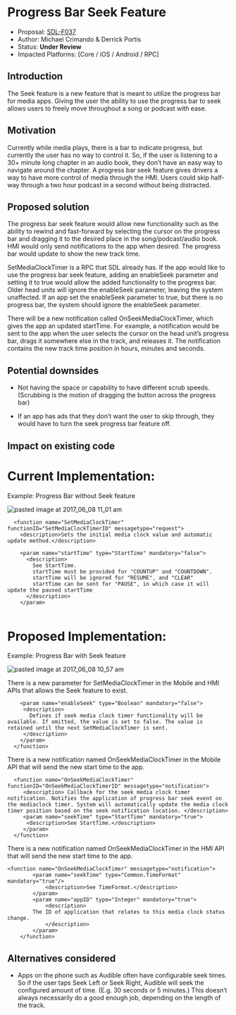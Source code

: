 # Progress Bar Seek Feature 
* Proposal: [SDL-F037](F037-progress-seek-bar.md)
* Author: Michael Crimando & Derrick Portis
* Status: **Under Review**
* Impacted Platforms: [Core / iOS / Android / RPC]

## Introduction

The Seek feature is a new feature that is meant to utilize the progress bar for media apps. Giving the user the ability to use the progress bar to seek allows users to freely move throughout a song or podcast with ease.  


## Motivation

Currently while media plays, there is a bar to indicate progress, but currently the user has no way to control it. So, if the user is listening to a 30+ minute long chapter in an audio book, they don’t have an easy way to navigate around the chapter. A progress bar seek feature gives drivers a way to have more control of media through the HMI. Users could skip half-way through a two hour podcast in a second without being distracted.

## Proposed solution


The progress bar seek feature would allow new functionality such as the ability to rewind and fast-forward by selecting the cursor on the progress bar and dragging it to the desired place in the song/podcast/audio book. HMI would only send notifications to the app when desired. The progress bar would update to show the new track time.


SetMediaClockTimer is a RPC that SDL already has. If the app would like to use the progress bar seek feature, adding an enableSeek parameter and setting it to true would allow the added functionality to the progress bar. Older head units will ignore the enableSeek parameter, leaving the system unaffected. If an app set the enableSeek parameter to true, but there is no progress bar, the system should ignore the enableSeek parameter.


There will be a new notification called OnSeekMediaClockTimer, which gives the app an updated startTime. For example, a notification would be sent to the app when the user selects the cursor on the head unit’s progress bar, drags it somewhere else in the track, and releases it. The notification contains the new track time position in hours, minutes and seconds.


 
 
## Potential downsides

* Not having the space or capability to have different scrub speeds. \(Scrubbing is the motion of dragging the button across the progress bar\)

* If an app has ads that they don’t want the user to skip through, they would have to turn the seek progress bar feature off.

## Impact on existing code


# Current Implementation:

Example: Progress Bar without Seek feature

![pasted image at 2017_06_08 11_01 am](https://media.github.ford.com/user/3265/files/a38d3982-50f2-11e7-9b82-9d31b972bf98)


```
  <function name="SetMediaClockTimer" functionID="SetMediaClockTimerID" messagetype="request">
    <description>Sets the initial media clock value and automatic update method.</description>

    <param name="startTime" type="StartTime" mandatory="false">
      <description>
        See StartTime.
        startTime must be provided for "COUNTUP" and "COUNTDOWN".
        startTime will be ignored for "RESUME", and "CLEAR"
        startTime can be sent for "PAUSE", in which case it will update the paused startTime
      </description>
    </param>


```


# Proposed Implementation:

Example: Progress Bar with Seek feature

![pasted image at 2017_06_08 10_57 am](https://media.github.ford.com/user/3265/files/b7f0b016-50f2-11e7-86b2-d4d13499dc9c)

There is a new parameter for SetMediaClockTimer in the Mobile and HMI APIs that allows the Seek feature to exist.   

```
    <param name="enableSeek" type="Boolean" mandatory="false">
     <description>
       Defines if seek media clock timer functionality will be available. If omitted, the value is set to false. The value is retained until the next SetMediaClockTimer is sent.
     </description>
    </param>
  </function>
```
There is a new notification named OnSeekMediaClockTimer in the Mobile API that will send the new start time to the app. 
```
  <function name="OnSeekMediaClockTimer" functionID="OnSeekMediaClockTimerID" messagetype="notification">
     <description> Callback for the seek media clock timer notification. Notifies the application of progress bar seek event on the mediaclock timer. System will automatically update the media clock timer position based on the seek notification location. </description> 
     <param name="seekTime" type="StartTime" mandatory="true">
      <description>See StartTime.</description>
     </param>
  </function>
```

There is a new notification named OnSeekMediaClockTimer in the HMI API that will send the new start time to the app.  
```
<function name="OnSeekMediaClockTimer" messagetype="notification">
        <param name="seekTime" type="Common.TimeFormat" mandatory="true"/>
            <description>See TimeFormat.</description>
        </param>
        <param name="appID" type="Integer" mandatory="true">
            <description>
		The ID of application that relates to this media clock status change.
            </description>
        </param>
    </function>
```





## Alternatives considered

* Apps on the phone such as Audible often have configurable seek times. So if the user taps Seek Left or Seek Right, Audible will seek the configured amount of time. (E.g. 30 seconds or 5 minutes.) This doesn’t always necessarily do a good enough job, depending on the length of the track.  


